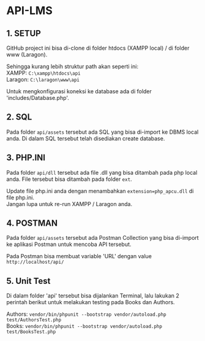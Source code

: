# API-LMS

## 1. SETUP

GitHub project ini bisa di-clone di folder htdocs (XAMPP local) / di folder www (Laragon).

Sehingga kurang lebih struktur path akan seperti ini:  
XAMPP: `C:\xampp\htdocs\api`  
Laragon: `C:\laragon\www\api`

Untuk mengkonfigurasi koneksi ke database ada di folder 'includes/Database.php'.

## 2. SQL

Pada folder `api/assets` tersebut ada SQL yang bisa di-import ke DBMS local anda. Di dalam SQL tersebut telah disediakan create database.

## 3. PHP.INI

Pada folder `api/dll` tersebut ada file .dll yang bisa ditambah pada php local anda. File tersebut bisa ditambah pada folder `ext`.

Update file php.ini anda dengan menambahkan `extension=php_apcu.dll` di file php.ini.  
Jangan lupa untuk re-run XAMPP / Laragon anda.

## 4. POSTMAN

Pada folder `api/assets` tersebut ada Postman Collection yang bisa di-import ke aplikasi Postman untuk mencoba API tersebut.

Pada Postman bisa membuat variable 'URL' dengan value  
`http://localhost/api/`

## 5. Unit Test

Di dalam folder 'api' tersebut bisa dijalankan Terminal, lalu lakukan 2 perintah berikut untuk melakukan testing pada Books dan Authors.

Authors: `vendor/bin/phpunit --bootstrap vendor/autoload.php test/AuthorsTest.php`  
Books: `vendor/bin/phpunit --bootstrap vendor/autoload.php test/BooksTest.php`
